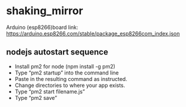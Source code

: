 # shaking_mirror
Arduino (esp8266)board link: https://arduino.esp8266.com/stable/package_esp8266com_index.json

## nodejs autostart sequence
- Install pm2 for node (npm install -g pm2)
- Type “pm2 startup” into the command line
- Paste in the resulting command as instructed.
- Change directories to where your app exists.
- Type “pm2 start filename.js”
- Type “pm2 save”
